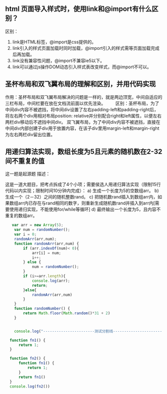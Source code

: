 ## html 页面导入样式时，使用link和@import有什么区别？
 
   区别：
   1. link是HTML标签，@import是css提供的。
   2. link引入的样式页面加载时同时加载，@import引入的样式需等页面加载完成后再加载。
   3. link没有兼容性问题，@import不兼容ie5以下。
   4. link可以通过js操作DOM动态引入样式表改变样式，而@import不可以。
 
## 圣杯布局和双飞翼布局的理解和区别，并用代码实现
 
   作用：圣杯布局和双飞翼布局解决的问题是一样的，就是两边顶宽，中间自适应的三栏布局，中间栏要在放在文档流前面以优先渲染。
   区别：圣杯布局，为了中间div内容不被遮挡，将中间div设置了左右padding-left和padding-right后，将左右两个div用相对布局position: relative并分别配合right和left属性，以便左右两栏div移动后不遮挡中间div。
        双飞翼布局，为了中间div内容不被遮挡，直接在中间div内部创建子div用于放置内容，在该子div里用margin-left和margin-right为左右两栏div留出位置。
 
 
 
## 用递归算法实现，数组长度为5且元素的随机数在2-32间不重复的值
 
   这一题是起源题
   描述：
 
   这是一道大题目，把考点拆成了4个小项；需要侯选人用递归算法实现（限制15行代码以内实现；限制时间10分钟内完成）：
   a) 生成一个长度为5的空数组arr。
   b) 生成一个（2－32）之间的随机整数rand。
   c) 把随机数rand插入到数组arr内，如果数组arr内已存在与rand相同的数字，则重新生成随机数rand并插入到arr内[需要使用递归实现，不能使用for/while等循环]
   d) 最终输出一个长度为5，且内容不重复的数组arr。


```javascript
   var arr = new Array(5);
    var num = randomNumber();
    var i = 0;
    randomArr(arr,num);
    function randomArr(arr,num) {
        if (arr.indexOf(num)< 0){
            arr[i] = num;
            i++;
        } else {
            num = randomNumber();
        }
        if (i>=arr.length){
            console.log(arr);
            return;
        }else{
            randomArr(arr,num)
        }
    }
    function randomNumber() {
        return Math.floor(Math.random()*31 + 2)
    }


    console.log("-----------------------测试分割线-------------------------")

  function fn1() {
      return 1;
  }

  function fn2() {
      function fn1() {
          return 1;
      }
      return fn1()
  }
  console.log(fn2())
```
